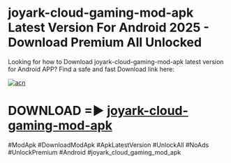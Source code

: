 # joyark-cloud-gaming-mod-apk Latest Version For Android 2025 - Download Premium All Unlocked


Looking for how to Download joyark-cloud-gaming-mod-apk latest version for Android APP? Find a safe and fast Download link here:


[![acn](https://i.imgur.com/BIQs5tu.png)](https://modyolo.store/joyark+cloud+gaming+mod+apk)


# DOWNLOAD =► [joyark-cloud-gaming-mod-apk](https://modyolo.store/joyark+cloud+gaming+mod+apk)


#ModApk #DownloadModApk #ApkLatestVersion #UnlockAll #NoAds #UnlockPremium #Android #joyark_cloud_gaming_mod_apk